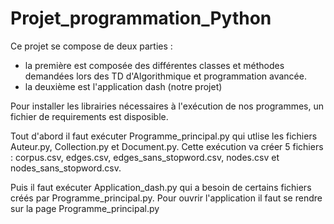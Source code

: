 # Projet_programmation_Python

Ce projet se compose de deux parties : 
- la première est composée des différentes classes et méthodes demandées lors des TD d'Algorithmique et programmation avancée.
- la deuxième est l'application dash (notre projet)

Pour installer les librairies nécessaires à l'exécution de nos programmes, un fichier de requirements est disposible.

Tout d'abord il faut exécuter Programme_principal.py qui utlise les fichiers Auteur.py, Collection.py et Document.py.
Cette exécution va créer 5 fichiers : corpus.csv, edges.csv, edges_sans_stopword.csv, nodes.csv et nodes_sans_stopword.csv.

Puis il faut exécuter Application_dash.py qui a besoin de certains fichiers créés par Programme_principal.py. 
Pour ouvrir l'application il faut se rendre sur la page Programme_principal.py

